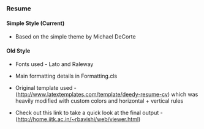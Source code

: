 ### Resume ###

#### Simple Style (Current) ####

* Based on the simple theme by Michael DeCorte

#### Old Style ####

* Fonts used - Lato and Raleway

* Main formatting details in Formatting.cls

* Original template used - (http://www.latextemplates.com/template/deedy-resume-cv) which was heavily modified with custom colors and horizontal + vertical rules

* Check out this link to take a quick look at the final output - (http://home.iitk.ac.in/~rbavishi/web/viewer.html)

